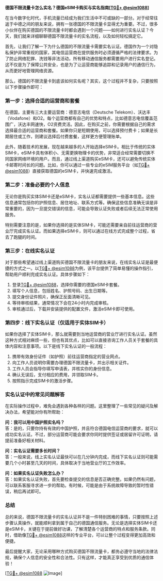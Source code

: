 **德国不限流量卡怎么实名？德国eSIM卡购买与实名指南[[TG💪+ @esim1088](https://t.me/s/esim1088)]**

在当今数字化时代，手机流量已经成为我们生活中不可或缺的一部分。对于经常往返于中德之间的朋友来说，拥有一张德国的不限流量卡显得尤为重要。不过，很多小伙伴在购买德国的不限流量卡时都会遇到一个问题——如何进行实名认证？今天，我们就来详细聊聊德国不限流量卡的实名流程，以及如何轻松搞定它。

首先，让我们了解一下为什么德国的不限流量卡需要实名认证。德国作为一个对隐私保护非常重视的国家，其电信运营商在提供服务时必须遵循严格的法律要求。为了防止网络犯罪、洗钱等非法活动，所有移动通信服务都需要用户进行实名登记。这不仅是为了保障公共安全，也是为了让运营商能够追踪和记录用户的通信行为，从而更好地管理网络资源。

那么，德国的不限流量卡到底该如何实名呢？其实，这个过程并不复杂，只要按照以下步骤操作即可：

### 第一步：选择合适的运营商和套餐

在德国，主要有三大主要运营商：德意志电信（Deutsche Telekom）、沃达丰（Vodafone）和O2。每个运营商都有自己的优势和特点，比如德意志电信覆盖范围广，沃达丰网速快，O2资费灵活。因此，在购买之前，你需要根据自己的需求选择最合适的运营商和套餐。如果你只是短期使用，可以选择预付费卡；如果是长期居住或工作，则建议选择后付费套餐，这样更方便管理账单。

此外，随着技术的发展，现在越来越多的人开始选择eSIM卡。相比于传统的实体SIM卡，eSIM卡具有体积小、无需更换物理卡的优势，非常适合经常需要切换不同国家网络环境的用户。而且，通过线上渠道购买eSIM卡，还可以避免传统实体卡邮寄时间长的问题。比如，你可以通过一些专业的eSIM服务平台（如[TG💪+ @esim1088](https://t.me/s/esim1088)）直接获取德国的eSIM卡，并快速完成激活。

### 第二步：准备必要的个人信息

无论你是购买实体SIM卡还是eSIM卡，实名认证都需要提供一些基本信息。这些信息通常包括你的护照信息、居住地址、联系方式等。确保这些信息准确无误是非常重要的，因为一旦提交错误的信息，可能会导致认证失败或者后续无法正常使用服务。

特别需要注意的是，如果你选择的是实体SIM卡，可能还需要亲自前往运营商的营业厅完成实名认证。而如果选择eSIM卡，则可以通过在线方式完成整个过程，省去了跑腿的时间。

### 第三步：在线实名认证

对于那些希望通过线上渠道购买德国不限流量卡的朋友来说，在线实名认证是最便捷的方式之一。以[TG💪+ @esim1088](https://t.me/s/esim1088)为例，该平台提供了简单易懂的操作指引，帮助用户顺利完成实名认证。具体步骤如下：

1. 登录[TG💪+ @esim1088](https://t.me/s/esim1088)，选择你需要的德国eSIM卡套餐。
2. 填写个人信息，包括姓名、护照号码、出生日期等。
3. 提交身份证件照片，确保正反面清晰可见。
4. 等待审核结果，通常情况下会在24小时内完成审核。
5. 审核通过后，下载并安装提供的配置文件，激活eSIM卡即可使用。

### 第四步：线下实名认证（仅适用于实体SIM卡）

如果你选择了实体SIM卡，那么就需要到当地运营商的营业厅进行实名认证。虽然这种方式相对麻烦一些，但也有其优点，比如可以直接咨询工作人员关于套餐的具体内容和注意事项。以下是线下实名认证的一般流程：

1. 携带有效身份证件（如护照）前往运营商指定的营业网点。
2. 向工作人员说明你需要办理德国不限流量卡，并出示相关证件。
3. 工作人员会指导你填写申请表，并核实你的身份信息。
4. 确认无误后，支付相应的费用，并领取SIM卡。
5. 按照指示完成SIM卡的激活步骤。

### 实名认证中的常见问题解答

在实际操作过程中，难免会遇到各种各样的问题。这里整理了一些常见的疑问及解决办法，希望能对你有所帮助：

**问：我可以用中国护照实名吗？**  
答：是的，只要你持有有效的中国护照，并且符合德国电信运营商的要求，就可以成功实名认证。不过，部分运营商可能会要求你同时提供签证或居留许可证明，请提前准备好相关材料。

**问：实名认证需要多长时间？**  
答：一般来说，线上实名认证最快可以在几分钟内完成，而线下实名认证则可能需要几个小时甚至几天的时间，具体取决于当地营业厅的工作效率。

**问：如果实名认证失败怎么办？**  
答：如果实名认证失败，首先要检查提交的信息是否正确完整。如果仍然有问题，可以联系客服寻求进一步的帮助。有时候，可能是由于系统故障导致的暂时性错误，稍后再试即可。

### 总结

总的来说，德国不限流量卡的实名认证并不是一件特别困难的事情，只要按照上述步骤认真操作，就能顺利拿到属于自己的德国通信服务。无论是选择实体SIM卡还是eSIM卡，关键在于提前做好功课，了解清楚各个运营商的特点和服务条款。同时，借助像[TG💪+ @esim1088](https://t.me/s/esim1088)这样的专业平台，可以让整个过程变得更加高效和便捷。

最后提醒大家，无论采用哪种方式购买德国不限流量卡，都务必遵守当地的法律法规，确保个人信息的安全性和合法性。只有这样，才能真正享受到优质的通信体验！

[[TG💪+ @esim1088](https://t.me/s/esim1088) ![Image](https://i.postimg.cc/4NQfJmqS/Snipaste-2025-05-13-00-14-12.png)]